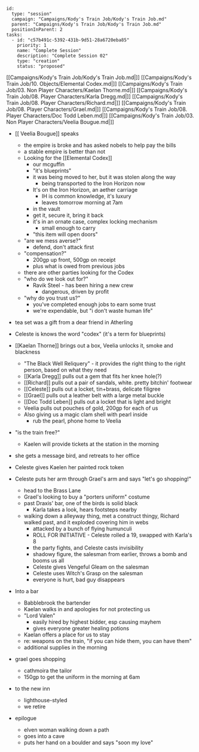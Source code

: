 
```RpgManager4
id: 
  type: "session"
  campaign: "Campaigns/Kody's Train Job/Kody's Train Job.md"
  parent: "Campaigns/Kody's Train Job/Kody's Train Job.md"
  positionInParent: 2
tasks: 
  - id: "c57b491c-5392-431b-9d51-28a6720eba85"
    priority: 1
    name: "Complete Session"
    description: "Complete Session 02"
    type: "creation"
    status: "proposed"
```

[[Campaigns/Kody's Train Job/Kody's Train Job.md|]]
[[Campaigns/Kody's Train Job/10. Objects/Elemental Codex.md|]]
[[Campaigns/Kody's Train Job/03. Non Player Characters/Kaelan Thorne.md|]]
[[Campaigns/Kody's Train Job/08. Player Characters/Karla Dregg.md|]]
[[Campaigns/Kody's Train Job/08. Player Characters/Richard.md|]]
[[Campaigns/Kody's Train Job/08. Player Characters/Grael.md|]]
[[Campaigns/Kody's Train Job/08. Player Characters/Doc Todd Leben.md|]]
[[Campaigns/Kody's Train Job/03. Non Player Characters/Veelia Bougue.md|]]


- [[ Veelia Bougue]] speaks
	- the empire is broke and has asked nobels to help pay the bills
	- a stable empire is better than not
	- Looking for the [[Elemental Codex]]
		- our mcguffin
		- "it's blueprints"
		- it was being moved to her, but it was stolen along the way
			- being transported to the Iron Horizon now
		- It's on the Iron Horizon, an aether carriage
			- IH is common knowledge, it's luxury
			- leaves tomorrow morning at 7am
		- in the vault
		- get it, secure it, bring it back
		- it's in an ornate case, complex locking mechanism
			- small enough to carry
		- "this item will open doors"
	- "are we mess averse?"
		- defend, don't attack first
	- "compensation?"
		- 200gp up front, 500gp on receipt
		- plus what is owed from previous jobs
	- there are other parties looking for the Codex
	- "who do we look out for?"
		- Ravik Steel - has been hiring a new crew
			- dangerous, driven by profit
	- "why do you trust us?"
		- you've completed enough jobs to earn some trust
		- we're expendable, but "i don't waste human life"
- tea set was a gift from a dear friend in Atherling
- Celeste is knows the word "codex" (it's a term for blueprints)
- [[Kaelan Thorne]] brings out a box, Veelia unlocks it, smoke and blackness
	- "The Black Well Reliquery" - it provides the right thing to the right person, based on what they need
	- [[Karla Dregg]] pulls out a gem that fits her knee hole(?)
	- [[Richard]] pulls out a pair of sandals, white. pretty bitchin' footwear
	- [[Celeste]] pulls out a locket, tin+brass, delicate filigree
	- [[Grael]] pulls out a leather belt with a large metal buckle
	- [[Doc Todd Leben]] pulls out a locket that is light and bright
	- Veelia pulls out pouches of gold, 200gp for each of us
	- Also giving us a magic clam shell with pearl inside
		- rub the pearl, phone home to Veelia
- "is the train free?"
	- Kaelen will provide tickets at the station in the morning
- she gets a message bird, and retreats to her office
- Celeste gives Kaelen her painted rock token
- Celeste puts her arm through Grael's arm and says "let's go shopping!"
	- head to the Brass Lane
	- Grael's looking to buy a "porters uniform" costume
	- past Draxis' bar, one of the birds is solid black
		- Karla takes a look, hears footsteps nearby
	- walking down a alleyway thing, met a construct thingy, Richard walked past, and it exploded covering him in webs
		- attacked by a bunch of flying humunculi
		- ROLL FOR INITIATIVE - Celeste rolled a 19, swapped with Karla's 8
		- the party fights, and Celeste casts invisibility
		- shadowy figure, the salesman from earlier, throws a bomb and booms us all
		- Celeste gives Vengeful Gleam on the salesman
		- Celeste uses Witch's Grasp on the salesman
		- everyone is hurt, bad guy disappears
- Into a bar
	- Babblebrook the bartender
	- Kaelan walks in and apologies for not protecting us
	- "Lord Valen"
		- easily hired by highest bidder, esp causing mayhem
		- gives everyone greater healing potions
	- Kaelan offers a place for us to stay
	- re: weapons on the train, "if you can hide them, you can have them"
	- additional supplies in the morning
- grael goes shopping
	- cathmoira the tailor
	- 150gp to get the uniform in the morning at 6am
- to the new inn
	- lighthouse-styled
	- we retire

- epilogue
	- elven woman walking down a path
	- goes into a cave
	- puts her hand on a boulder and says "soon my love"
